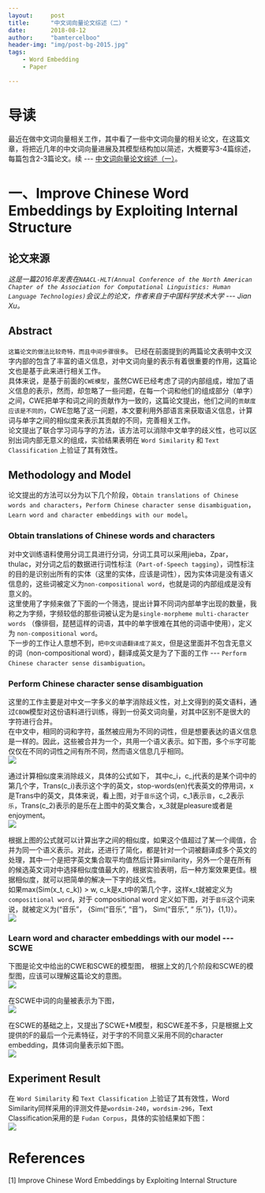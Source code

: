 ```yaml
---
layout:     post
title:      "中文词向量论文综述（二）"
date:       2018-08-12
author:     "bamtercelboo"
header-img: "img/post-bg-2015.jpg"
tags:
    - Word Embedding
    - Paper

---
```



#  导读  #
最近在做中文词向量相关工作，其中看了一些中文词向量的相关论文，在这篇文章，将把近几年的中文词向量进展及其模型结构加以简述，大概要写3-4篇综述，每篇包含2-3篇论文。续 --- [中文词向量论文综述（一）](https://bamtercelboo.github.io/2018/08/10/chinese_embedding_paper_first/)。  


# 一、Improve Chinese Word Embeddings by Exploiting Internal Structure #

## 论文来源 ##
*这是一篇2016年发表在`NAACL-HLT(Annual Conference of the North American Chapter of the Association for Computational Linguistics: Human Language Technologies)`会议上的论文，作者来自于中国科学技术大学 --- Jian Xu。*

## Abstract ##
`这篇论文的做法比较奇特，而且中间步骤很多`。
已经在前面提到的两篇论文表明中文汉字内部的包含了丰富的语义信息，对中文词向量的表示有着很重要的作用，这篇论文也是基于此来进行相关工作。  
具体来说，是基于前面的`CWE模型`，虽然CWE已经考虑了词的内部组成，增加了语义信息的表示，然而，却忽略了一些问题，在每一个词和他们的组成部分（单字）之间，CWE把单字和词之间的贡献作为一致的，这篇论文提出，他们之间的`贡献度应该是不同的`，CWE忽略了这一问题，本文要利用外部语言来获取语义信息，计算词与单字之间的相似度来表示其贡献的不同，完善相关工作。  
论文提出了联合学习词与字的方法，该方法可以消除中文单字的歧义性，也可以区别出词内部无意义的组成，实验结果表明在 `Word Similarity` 和 `Text Classification` 上验证了其有效性。

## Methodology and Model ##
论文提出的方法可以分为以下几个阶段，`Obtain translations of Chinese words and characters`，`Perform Chinese character sense disambiguation`，`Learn word and character embeddings with our model`。  

### Obtain translations of Chinese words and characters ###
对中文训练语料使用分词工具进行分词，分词工具可以采用jieba，Zpar，thulac，对分词之后的数据进行词性标注（`Part-of-Speech tagging`），词性标注的目的是识别出所有的实体（这里的实体，应该是词性），因为实体词是没有语义信息的，这些词被定义为`non-compositional word`，也就是词的内部组成是没有意义的。    
这里使用了字频来做了下面的一个筛选，提出计算不同词内部单字出现的数量，我称之为字频，字频较低的那些词被认定为是`single-morpheme multi-character words` （像徘徊，琵琶這样的词语，其中的单字很难在其他的词语中使用），定义为 `non-compositional word`。  
下一步的工作让人意想不到，`把中文词语翻译成了英文`，但是这里面并不包含无意义的词（non-compositional word），翻译成英文是为了下面的工作 --- `Perform Chinese character sense disambiguation`。


### Perform Chinese character sense disambiguation ###
这里的工作主要是对中文一字多义的单字消除歧义性，对上文得到的英文语料，通过`CBOW`模型对这份语料进行训练，得到一份英文词向量，对其中区别不是很大的字符进行合并。  
在中文中，相同的词和字符，虽然被应用为不同的词性，但是想要表达的语义信息是一样的。因此，这些被合并为一个，共用一个语义表示。如下图，多个`乐`字可能仅仅在不同的词性之间有所不同，然而语义信息几乎相同。  
![](https://i.imgur.com/N1dNNuS.jpg)  

通过计算相似度来消除歧义，具体的公式如下，  其中c_i，c_j代表的是某个词中的第几个字，Trans(c_i)表示这个字的英文，stop-words(en)代表英文的停用词，x是Trans中的英文，具体来说，看上图，对于`音乐`这个词，c_1表示`音`，c_2表示`乐`，Trans(c_2)表示的是乐在上图中的英文集合，x_3就是pleasure或者是enjoyment。    
![](https://i.imgur.com/d5h5kBc.jpg)  

根据上图的公式就可以计算出字之间的相似度，如果这个值超过了某一个阈值，合并为同一个语义表示。对此，还进行了简化，都是针对一个词被翻译成多个英文的处理，其中一个是把字英文集合取平均值然后计算similarity，另外一个是在所有的候选英文词对中选择相似度值最大的，根据实验表明，后一种方案效果更佳。根据相似度，就可以把简单的解决一下字的歧义性。    
如果max(Sim(x_t, c_k)) > w, c_k是x_t中的第几个字，这样x_t就被定义为 `compositional word`，对于 compositional word 定义如下图，对于`音乐`这个词来说，就被定义为(“音乐”， {Sim(“音乐”, “音”)， Sim(“音乐”, “
乐”)}，{1,1}）。  
![](https://i.imgur.com/169ixoU.jpg)  


### Learn word and character embeddings with our model  --- SCWE ###
下图是论文中给出的CWE和SCWE的模型图，  根据上文的几个阶段和SCWE的模型图，应该可以理解这篇论文的意图。    
![](https://i.imgur.com/qGzyqyb.jpg)  

在SCWE中词的向量被表示为下图，    
![](https://i.imgur.com/uD1ohJA.jpg)

在SCWE的基础之上，又提出了SCWE+M模型，和SCWE差不多，只是根据上文提供的F的最后一个元素特征，对于字的不同意义采用不同的character embedding，具体词向量表示如下图。    
![](https://i.imgur.com/ezxZRtk.jpg)  


## Experiment Result ##
在 `Word Similarity` 和 `Text Classification` 上验证了其有效性，Word Similarity同样采用的评测文件是`wordsim-240`，`wordsim-296`，Text Classification采用的是 `Fudan Corpus`，具体的实验结果如下图：  
![](https://i.imgur.com/E26NIAg.jpg)  





# References  #
[1] Improve Chinese Word Embeddings by Exploiting Internal Structure  
  
 








